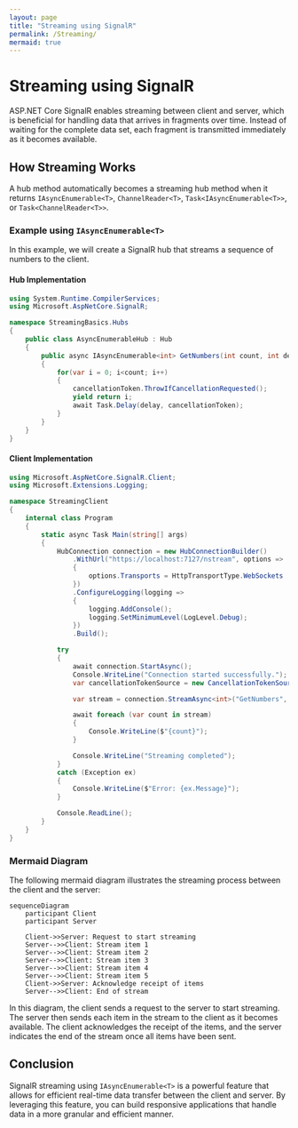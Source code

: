 ```yaml
---
layout: page
title: "Streaming using SignalR"
permalink: /Streaming/
mermaid: true
---
```


# Streaming using SignalR

ASP.NET Core SignalR enables streaming between client and server, which is beneficial for handling data that arrives in fragments over time. Instead of waiting for the complete data set, each fragment is transmitted immediately as it becomes available.

## How Streaming Works

A hub method automatically becomes a streaming hub method when it returns `IAsyncEnumerable<T>`, `ChannelReader<T>`, `Task<IAsyncEnumerable<T>>`, or `Task<ChannelReader<T>>`.

### Example using `IAsyncEnumerable<T>`

In this example, we will create a SignalR hub that streams a sequence of numbers to the client.

#### Hub Implementation

```csharp
using System.Runtime.CompilerServices;
using Microsoft.AspNetCore.SignalR;

namespace StreamingBasics.Hubs
{
    public class AsyncEnumerableHub : Hub
    {
        public async IAsyncEnumerable<int> GetNumbers(int count, int delay, [EnumeratorCancellation]CancellationToken cancellationToken)
        {
            for(var i = 0; i<count; i++)
            {
                cancellationToken.ThrowIfCancellationRequested();
                yield return i;
                await Task.Delay(delay, cancellationToken);
            }
        }
    }
}
```

#### Client Implementation

```csharp
using Microsoft.AspNetCore.SignalR.Client;
using Microsoft.Extensions.Logging;

namespace StreamingClient
{
    internal class Program
    {
        static async Task Main(string[] args)
        {
            HubConnection connection = new HubConnectionBuilder()
                .WithUrl("https://localhost:7127/nstream", options =>
                {
                    options.Transports = HttpTransportType.WebSockets | HttpTransportType.ServerSentEvents;
                })
                .ConfigureLogging(logging =>
                {
                    logging.AddConsole();
                    logging.SetMinimumLevel(LogLevel.Debug);
                })
                .Build();

            try
            {
                await connection.StartAsync();
                Console.WriteLine("Connection started successfully.");
                var cancellationTokenSource = new CancellationTokenSource();

                var stream = connection.StreamAsync<int>("GetNumbers", 10, 5000, cancellationTokenSource.Token);

                await foreach (var count in stream)
                {
                    Console.WriteLine($"{count}");
                }

                Console.WriteLine("Streaming completed");
            }
            catch (Exception ex)
            {
                Console.WriteLine($"Error: {ex.Message}");
            }

            Console.ReadLine();
        }
    }
}
```

### Mermaid Diagram

The following mermaid diagram illustrates the streaming process between the client and the server:

```mermaid
sequenceDiagram
    participant Client
    participant Server

    Client->>Server: Request to start streaming
    Server-->>Client: Stream item 1
    Server-->>Client: Stream item 2
    Server-->>Client: Stream item 3
    Server-->>Client: Stream item 4
    Server-->>Client: Stream item 5
    Client->>Server: Acknowledge receipt of items
    Server-->>Client: End of stream
```

In this diagram, the client sends a request to the server to start streaming. The server then sends each item in the stream to the client as it becomes available. The client acknowledges the receipt of the items, and the server indicates the end of the stream once all items have been sent.

## Conclusion

SignalR streaming using `IAsyncEnumerable<T>` is a powerful feature that allows for efficient real-time data transfer between the client and server. By leveraging this feature, you can build responsive applications that handle data in a more granular and efficient manner.



